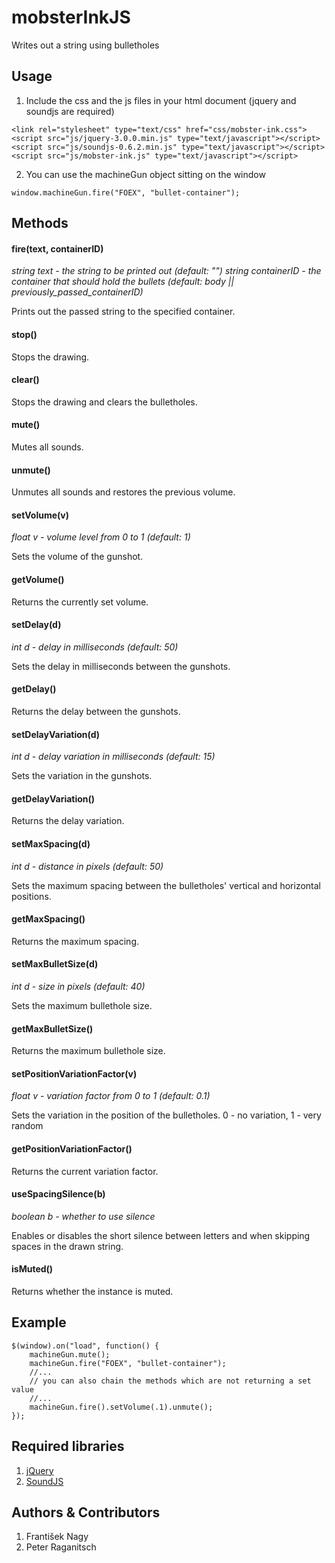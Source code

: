 # mobsterInkJS
Writes out a string using bulletholes

## Usage
1. Include the css and the js files in your html document (jquery and soundjs are required)
```
<link rel="stylesheet" type="text/css" href="css/mobster-ink.css">
<script src="js/jquery-3.0.0.min.js" type="text/javascript"></script>
<script src="js/soundjs-0.6.2.min.js" type="text/javascript"></script>
<script src="js/mobster-ink.js" type="text/javascript"></script>
```
2. You can use the machineGun object sitting on the window
```
window.machineGun.fire("FOEX", "bullet-container");
```

## Methods
#### fire(text, containerID)
*string text - the string to be printed out (default: "")*
*string containerID - the container that should hold the bullets (default: body || previously_passed_containerID)*

Prints out the passed string to the specified container.

#### stop()

Stops the drawing.

#### clear()

Stops the drawing and clears the bulletholes.

#### mute()

Mutes all sounds.

#### unmute()

Unmutes all sounds and restores the previous volume.

#### setVolume(v)
*float v - volume level from 0 to 1 (default: 1)*

Sets the volume of the gunshot.

#### getVolume()

Returns the currently set volume.

#### setDelay(d)
*int d - delay in milliseconds (default: 50)*

Sets the delay in milliseconds between the gunshots.

#### getDelay()

Returns the delay between the gunshots.
				
#### setDelayVariation(d)
*int d - delay variation in milliseconds (default: 15)*

Sets the variation in the gunshots.

#### getDelayVariation()

Returns the delay variation.

#### setMaxSpacing(d)
*int d - distance in pixels (default: 50)*

Sets the maximum spacing between the bulletholes' vertical and horizontal positions.
			
#### getMaxSpacing()

Returns the maximum spacing.

#### setMaxBulletSize(d)
*int d - size in pixels (default: 40)*

Sets the maximum bullethole size.
			
#### getMaxBulletSize()

Returns the maximum bullethole size.


#### setPositionVariationFactor(v)
*float v - variation factor from 0 to 1 (default: 0.1)*

Sets the variation in the position of the bulletholes. 0 - no variation, 1 - very random
			
#### getPositionVariationFactor()

Returns the current variation factor.

#### useSpacingSilence(b)
*boolean b - whether to use silence*

Enables or disables the short silence between letters and when skipping spaces in the drawn string.

#### isMuted()

Returns whether the instance is muted.

## Example
```
$(window).on("load", function() {
	machineGun.mute();
	machineGun.fire("FOEX", "bullet-container");
	//...
	// you can also chain the methods which are not returning a set value
	//...
	machineGun.fire().setVolume(.1).unmute();
});
```

## Required libraries
1. [jQuery](https://jquery.com)
2. [SoundJS](http://www.createjs.com/soundjs)

## Authors & Contributors
1. František Nagy
2. Peter Raganitsch